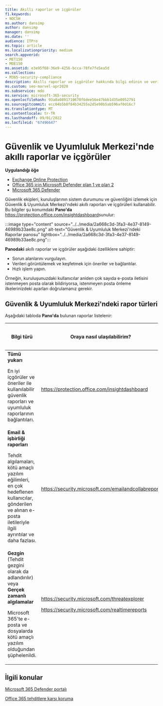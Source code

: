 ```yaml
---
title: Akıllı raporlar ve içgörüler
f1.keywords:
- NOCSH
ms.author: dansimp
author: dansimp
manager: dansimp
ms.date: ''
audience: ITPro
ms.topic: article
ms.localizationpriority: medium
search.appverid:
- MET150
- MOE150
ms.assetid: e3e95f68-36e9-4256-bcca-78fe7fe5ea5d
ms.collection:
- M365-security-compliance
description: Akıllı raporlar ve içgörüler hakkında bilgi edinin ve verileri görüntülemek ve keşfetmek ve hızlı işlemler yapmak için bunları nasıl kullanacağınızı öğrenin.
ms.custom: seo-marvel-apr2020
ms.subservice: mdo
ms.service: microsoft-365-security
ms.openlocfilehash: 93a0a0891710678f6dee56e47bbb1d35e0952791
ms.sourcegitcommit: ecc04b5b8f84b34255a2d5e90b5ab596af0d16c7
ms.translationtype: MT
ms.contentlocale: tr-TR
ms.lasthandoff: 09/01/2022
ms.locfileid: "67496647"
---
```

# <a name="smart-reports-and-insights-in-the-security--compliance-center"></a>Güvenlik ve Uyumluluk Merkezi'nde akıllı raporlar ve içgörüler

**Uygulandığı öğe**
- [Exchange Online Protection](exchange-online-protection-overview.md)
- [Office 365 için Microsoft Defender plan 1 ve plan 2](defender-for-office-365.md)
- [Microsoft 365 Defender](../defender/microsoft-365-defender.md)

Güvenlik ekipleri, kuruluşlarının sistem durumunu ve güvenliğini izlemek için Güvenlik & Uyumluluk Merkezi'ndeki akıllı raporları ve içgörüleri kullanabilir. Bu bilgiler şu konumdaki **Pano'da** <https://protection.office.com/insightdashboard>sunulur:

:::image type="content" source="../../media/2a668c3d-3fa3-4e37-8149-46989b33ae8c.png" alt-text="Güvenlik & Uyumluluk Merkezi'ndeki Raporlar panosu" lightbox="../../media/2a668c3d-3fa3-4e37-8149-46989b33ae8c.png":::

**Panodaki** akıllı raporlar ve içgörüler aşağıdaki özelliklere sahiptir:

- Sorun alanlarını vurgulayın.
- Verileri görüntülemek ve keşfetmek için öneriler ve bağlantılar.
- Hızlı işlem yapın.

Örneğin, kuruluşunuzdaki kullanıcılar aniden çok sayıda e-posta iletisini istenmeyen posta olarak bildiriyorsa, istenmeyen posta önleme ilkelerinizdeki ayarları doğrulamanız gerekir.

## <a name="types-of-reports-in-the-security--compliance-center"></a>Güvenlik & Uyumluluk Merkezi'ndeki rapor türleri

Aşağıdaki tabloda **Pano'da** bulunan raporlar listelenir:

|Bilgi türü|Oraya nasıl ulaşılabilirim?|Daha fazla bilgi edinmek için nereye gidilir?|
|---|---|---|
|**Tümü yukarı** <p> En iyi içgörüler ve öneriler ile kullanılabilir güvenlik raporları ve uyumluluk raporlarının bağlantıları.|<https://protection.office.com/insightdashboard>|[Güvenlik & Uyumluluk Merkezi'ndeki raporlar](../../compliance/reports-in-security-and-compliance.md)|
|**Email & işbirliği raporları** <p> Tehdit algılamaları, kötü amaçlı yazılım eğilimleri, en çok hedeflenen kullanıcılar, gönderilen ve alınan e-posta iletileriyle ilgili ayrıntılar ve daha fazlası.|<https://security.microsoft.com/emailandcollabreport>|[E-posta güvenlik raporlarını görüntüleme](view-email-security-reports.md) <p> [Office 365 için Defender için raporları görüntüleme](view-reports-for-mdo.md)|
|**Gezgin** (Tehdit gezgini olarak da adlandırılır) veya **Gerçek zamanlı algılamalar** <p> Microsoft 365'te e-posta ve dosyalarda kötü amaçlı yazılım olduğundan şüphelenildi.|<https://security.microsoft.com/threatexplorer> <p> <https://security.microsoft.com/realtimereports>|[Tehdit Gezgini (veya gerçek zamanlı algılamalar)](threat-explorer.md)|

## <a name="related-topics"></a>İlgili konular

[Microsoft 365 Defender portalı](../defender/microsoft-365-defender-portal.md)

[Office 365 tehditlere karşı koruma](protect-against-threats.md)
